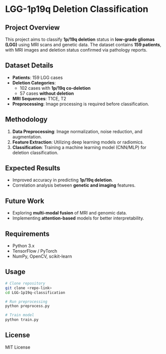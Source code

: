 # LGG-1p19q Deletion Classification

## Project Overview
This project aims to classify **1p/19q deletion** status in **low-grade gliomas (LGG)** using MRI scans and genetic data. The dataset contains **159 patients**, with MRI images and deletion status confirmed via pathology reports.

## Dataset Details
- **Patients**: 159 LGG cases
- **Deletion Categories**:
  - 102 cases with **1p/19q co-deletion**
  - 57 cases **without deletion**
- **MRI Sequences**: T1CE, T2
- **Preprocessing**: Image processing is required before classification.

## Methodology
1. **Data Preprocessing**: Image normalization, noise reduction, and augmentation.
2. **Feature Extraction**: Utilizing deep learning models or radiomics.
3. **Classification**: Training a machine learning model (CNN/MLP) for deletion classification.

## Expected Results
- Improved accuracy in predicting **1p/19q deletion**.
- Correlation analysis between **genetic and imaging** features.

## Future Work
- Exploring **multi-modal fusion** of MRI and genomic data.
- Implementing **attention-based** models for better interpretability.

## Requirements
- Python 3.x
- TensorFlow / PyTorch
- NumPy, OpenCV, scikit-learn

## Usage
```bash
# Clone repository
git clone <repo-link>
cd LGG-1p19q-classification

# Run preprocessing
python preprocess.py

# Train model
python train.py
```

## License
MIT License
